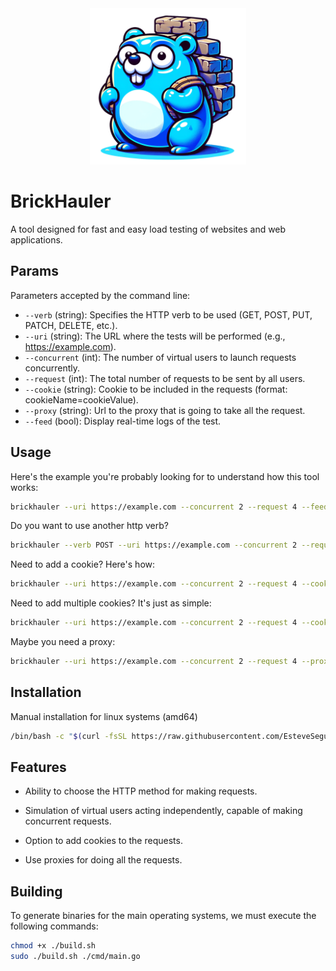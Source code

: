 <div align="center">
<img title="Brick Hauler" width="250" alt="Brick Hauler Gopher" src="./assets/brikhaulergoper.png">
</div>

# BrickHauler

A tool designed for fast and easy load testing of websites and web applications.

## Params

Parameters accepted by the command line:

- `--verb` (string): Specifies the HTTP verb to be used (GET, POST, PUT, PATCH, DELETE, etc.).
- `--uri` (string): The URL where the tests will be performed (e.g., <https://example.com>).
- `--concurrent` (int): The number of virtual users to launch requests concurrently.
- `--request` (int): The total number of requests to be sent by all users.
- `--cookie` (string): Cookie to be included in the requests (format: cookieName=cookieValue).
- `--proxy` (string): Url to the proxy that is going to take all the request.
- `--feed` (bool): Display real-time logs of the test.

## Usage

Here's the example you're probably looking for to understand how this tool works:

```bash
brickhauler --uri https://example.com --concurrent 2 --request 4 --feed
```

Do you want to use another http verb?

```bash
brickhauler --verb POST --uri https://example.com --concurrent 2 --request 4 --feed
```

Need to add a cookie? Here's how:

```bash
brickhauler --uri https://example.com --concurrent 2 --request 4 --cookie "foo=bar" --feed
```

Need to add multiple cookies? It's just as simple:

```bash
brickhauler --uri https://example.com --concurrent 2 --request 4 --cookie "foo=bar" --cookie "root=toor" --feed
```

Maybe you need a proxy:

```bash
brickhauler --uri https://example.com --concurrent 2 --request 4 --proxy "http://43.123.54.1:8080/" --feed
```

## Installation

Manual installation for linux systems (amd64)

```bash
/bin/bash -c "$(curl -fsSL https://raw.githubusercontent.com/EsteveSegura/BrickHauler/main/install.sh)"
```

## Features

- Ability to choose the HTTP method for making requests.

- Simulation of virtual users acting independently, capable of making concurrent requests.

- Option to add cookies to the requests.

- Use proxies for doing all the requests.

## Building

To generate binaries for the main operating systems, we must execute the following commands:

```bash
chmod +x ./build.sh
sudo ./build.sh ./cmd/main.go
```
